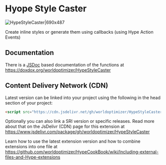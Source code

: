 # Hyope Style Caster

![HypeStyleCaster|690x487](https://playground.maxziebell.de/Hype/StyleCaster/HypeStyleCaster.jpg)

Create inline styles or generate them using callbacks (using Hype Action Events)

## Documentation

There is a [JSDoc](https://en.wikipedia.org/wiki/JSDoc) based documentation of the functions at https://doxdox.org/worldoptimizer/HypeStyleCaster

Content Delivery Network (CDN)
--

Latest version can be linked into your project using the following in the head section of your project:

```html
<script src="https://cdn.jsdelivr.net/gh/worldoptimizer/HypeStyleCaster/HypeStyleCaster.min.js"></script>
```
Optionally you can also link a SRI version or specific releases. 
Read more about that on the JsDelivr (CDN) page for this extension at https://www.jsdelivr.com/package/gh/worldoptimizer/HypeStyleCaster

Learn how to use the latest extension version and how to combine extensions into one file at
https://github.com/worldoptimizer/HypeCookBook/wiki/Including-external-files-and-Hype-extensions
